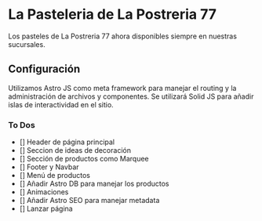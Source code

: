 # La Pasteleria de La Postreria 77

Los pasteles de La Postreria 77 ahora disponibles siempre en nuestras sucursales.

## Configuración

Utilizamos Astro JS como meta framework para manejar el routing y la administración de archivos y componentes. Se utilizará Solid JS para añadir islas de interactividad en el sitio.

### To Dos
- [] Header de página principal
- [] Seccion de ideas de decoración
- [] Sección de productos como Marquee
- [] Footer y Navbar
- [] Menú de productos
- [] Añadir Astro DB para manejar los productos
- [] Animaciones
- [] Añadir Astro SEO para manejar metadata
- [] Lanzar página
